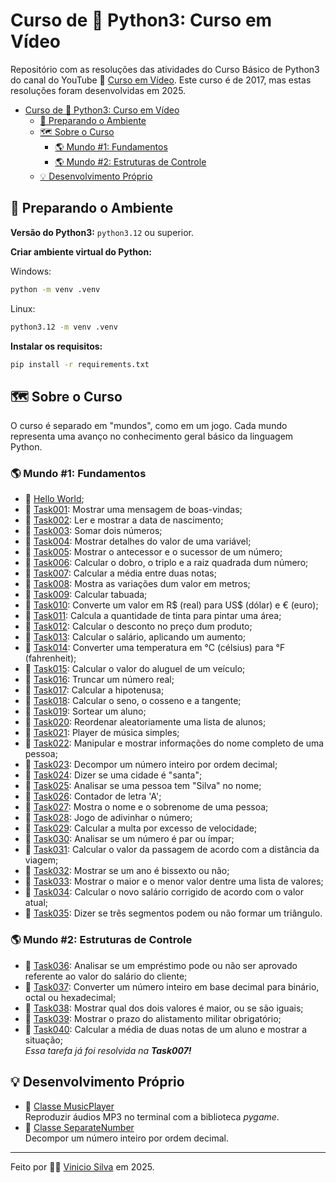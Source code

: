 # Curso de 🐍 Python3: Curso em Vídeo

Repositório com as resoluções das atividades do Curso Básico de Python3 do canal
do YouTube 🔗 [Curso em Vídeo](https://www.youtube.com/c/CursoemV%C3%ADdeo).
Este curso é de 2017, mas estas resoluções foram desenvolvidas em 2025.

- [Curso de 🐍 Python3: Curso em Vídeo](#curso-de--python3-curso-em-vídeo)
  - [🧭 Preparando o Ambiente](#-preparando-o-ambiente)
  - [🗺️ Sobre o Curso](#️-sobre-o-curso)
    - [🌎 Mundo #1: Fundamentos](#-mundo-1-fundamentos)
    - [🌎 Mundo #2: Estruturas de Controle](#-mundo-2-estruturas-de-controle)
  - [💡 Desenvolvimento Próprio](#-desenvolvimento-próprio)

## 🧭 Preparando o Ambiente

**Versão do Python3:** `python3.12` ou superior.

**Criar ambiente virtual do Python:**

Windows:

```sh
python -m venv .venv
```

Linux:

```sh
python3.12 -m venv .venv
```

**Instalar os requisitos:**

```sh
pip install -r requirements.txt
```

## 🗺️ Sobre o Curso

O curso é separado em "mundos", como em um jogo. Cada mundo representa uma
avanço no conhecimento geral básico da linguagem Python.

### 🌎 Mundo \#1: Fundamentos

- 👋 [Hello World](source/hello_world.py);
- 📍 [Task001](source/task001.py):
  Mostrar uma mensagem de boas-vindas;
- 📍 [Task002](source/task002.py):
  Ler e mostrar a data de nascimento;
- 📍 [Task003](source/task003.py):
  Somar dois números;
- 📍 [Task004](source/task004.py):
  Mostrar detalhes do valor de uma variável;
- 📍 [Task005](source/task005.py):
  Mostrar o antecessor e o sucessor de um número;
- 📍 [Task006](source/task006.py):
  Calcular o dobro, o triplo e a raiz quadrada dum número;
- 📍 [Task007](source/task007.py):
  Calcular a média entre duas notas;
- 📍 [Task008](source/task008.py):
  Mostra as variações dum valor em metros;
- 📍 [Task009](source/task009.py):
  Calcular tabuada;
- 📍 [Task010](source/task010.py):
  Converte um valor em R\$ (real) para US\$ (dólar) e € (euro);
- 📍 [Task011](source/task011.py):
  Calcula a quantidade de tinta para pintar uma área;
- 📍 [Task012](source/task012.py):
  Calcular o desconto no preço dum produto;
- 📍 [Task013](source/task013.py):
  Calcular o salário, aplicando um aumento;
- 📍 [Task014](source/task014.py):
  Converter uma temperatura em °C (célsius) para °F (fahrenheit);
- 📍 [Task015](source/task015.py):
  Calcular o valor do aluguel de um veículo;
- 📍 [Task016](source/task016.py):
  Truncar um número real;
- 📍 [Task017](source/task017.py):
  Calcular a hipotenusa;
- 📍 [Task018](source/task018.py):
  Calcular o seno, o cosseno e a tangente;
- 📍 [Task019](source/task019.py):
  Sortear um aluno;
- 📍 [Task020](source/task020.py):
  Reordenar aleatoriamente uma lista de alunos;
- 📍 [Task021](source/task021.py):
  Player de música simples;
- 📍 [Task022](source/task022.py):
  Manipular e mostrar informações do nome completo de uma pessoa;
- 📍 [Task023](source/task023.py):
  Decompor um número inteiro por ordem decimal;
- 📍 [Task024](source/task024.py):
  Dizer se uma cidade é "santa";
- 📍 [Task025](source/task025.py):
  Analisar se uma pessoa tem "Silva" no nome;
- 📍 [Task026](source/task026.py):
  Contador de letra 'A';
- 📍 [Task027](source/task027.py):
  Mostra o nome e o sobrenome de uma pessoa;
- 📍 [Task028](source/task028.py):
  Jogo de adivinhar o número;
- 📍 [Task029](source/task029.py):
  Calcular a multa por excesso de velocidade;
- 📍 [Task030](source/task030.py):
  Analisar se um número é par ou ímpar;
- 📍 [Task031](source/task031.py):
  Calcular o valor da passagem de acordo com a distância da viagem;
- 📍 [Task032](source/task032.py):
  Mostrar se um ano é bissexto ou não;
- 📍 [Task033](source/task033.py):
  Mostrar o maior e o menor valor dentre uma lista de valores;
- 📍 [Task034](source/task034.py):
  Calcular o novo salário corrigido de acordo com o valor atual;
- 📍 [Task035](source/task035.py):
  Dizer se três segmentos podem ou não formar um triângulo.

### 🌎 Mundo \#2: Estruturas de Controle

- 📍 [Task036](/source/task036.py):
  Analisar se um empréstimo pode ou não ser aprovado referente ao valor do
  salário do cliente;
- 📍 [Task037](/source/task037.py):
  Converter um número inteiro em base decimal para binário, octal ou hexadecimal;
- 📍 [Task038](/source/task038.py):
  Mostrar qual dos dois valores é maior, ou se são iguais;
- 📍 [Task039](/source/task039.py):
  Mostrar o prazo do alistamento militar obrigatório;
- 📍 [Task040](source/task007.py):
  Calcular a média de duas notas de um aluno e mostrar a situação;\
  *Essa tarefa já foi resolvida na **Task007!***

## 💡 Desenvolvimento Próprio

- 📜 [Classe MusicPlayer](/classes/music_player.py)\
  Reproduzir áudios MP3 no terminal com a biblioteca *pygame*.
- 📜 [Classe SeparateNumber](/classes/separate_number.py)\
  Decompor um número inteiro por ordem decimal.

---

Feito por 🙋‍♂️ [Vinicio Silva](https://github.com/viniciomsilva) em 2025.
